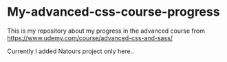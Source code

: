 # My-advanced-css-course-progress

This is my repository about my progress in the advanced course from https://www.udemy.com/course/advanced-css-and-sass/

Currently I added Natours project only here..
